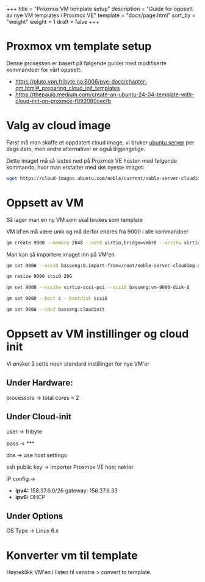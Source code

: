 +++
title = "Proxmox VM template setup"
description = "Guide for oppsett av nye VM templates i Proxmox VE"
template = "docs/page.html"
sort_by = "weight"
weight = 1
draft = false
+++

# Proxmox vm template setup

Denne prosessen er basert på følgende guider med modifiserte kommandoer for vårt oppsett:
- https://pluto.vpn.fribyte.no:8006/pve-docs/chapter-qm.html#_preparing_cloud_init_templates
- https://thepaulo.medium.com/create-an-ubuntu-24-04-template-with-cloud-init-on-proxmox-f092080cecfb

# Valg av cloud image

Først må man skaffe et oppdatert cloud image, vi bruker [ubuntu server](https://cloud-images.ubuntu.com/) per dags dato, men andre alternativer er også tilgjengelige.

Dette imaget må så lastes ned på Proxmox VE hosten med følgende kommando, hvor man erstatter med det nyeste imaget:

```bash
wget https://cloud-images.ubuntu.com/noble/current/noble-server-cloudimg-amd64.img
```

# Oppsett av VM

Så lager man en ny VM som skal brukes som template

VM id'en må være unik og må derfor endres fra 9000 i alle kommandoer

```bash
qm create 9000 --memory 2048 --net0 virtio,bridge=vmbr0 --scsihw virtio-scsi-pci
```
Man kan så importere imaget inn på VM'en
```bash
qm set 9000 --scsi0 basseng:0,import-from=/root/noble-server-cloudimg-amd64.img
```

```bash
qm resize 9000 scsi0 20G
```

```bash
qm set 9000 --scsihw virtio-scsi-pci --scsi0 basseng:vm-9000-disk-0
```

```bash
qm set 9000 --boot c --bootdisk scsi0
```

```bash
qm set 9000 --ide2 basseng:cloudinit
```

# Oppsett av VM instillinger og cloud init

Vi ønsker å sette noen standard instillinger for nye VM'er

## Under Hardware:

processors -> total cores = 2

## Under Cloud-init

user -> fribyte

pass -> ***

dns -> use host settings

ssh public key -> importer Proxmox VE host nøkler

IP config -> 
- **ipv4:** 158.37.6.0/26 gateway: 158.37.6.33
- **ipv6:** DHCP

## Under Options

OS Type -> Linux 6.x

# Konverter vm til template

Høyreklikk VM'en i listen til venstre > convert to template.
